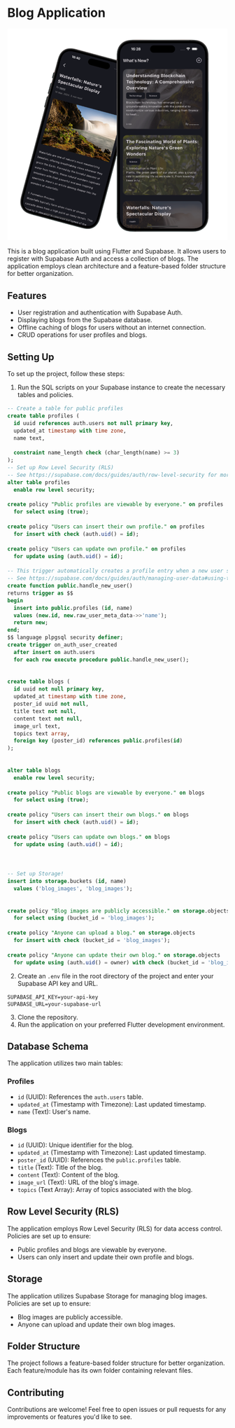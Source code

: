 # Blog Application


![Cover Image](cover.png)

This is a blog application built using Flutter and Supabase. It allows users to register with Supabase Auth and access a collection of blogs. The application employs clean architecture and a feature-based folder structure for better organization.

## Features

- User registration and authentication with Supabase Auth.
- Displaying blogs from the Supabase database.
- Offline caching of blogs for users without an internet connection.
- CRUD operations for user profiles and blogs.


## Setting Up

To set up the project, follow these steps:

1. Run the SQL scripts on your Supabase instance to create the necessary tables and policies.

```sql
-- Create a table for public profiles
create table profiles (
  id uuid references auth.users not null primary key,
  updated_at timestamp with time zone,
  name text,

  constraint name_length check (char_length(name) >= 3)
);
-- Set up Row Level Security (RLS)
-- See https://supabase.com/docs/guides/auth/row-level-security for more details.
alter table profiles
  enable row level security;

create policy "Public profiles are viewable by everyone." on profiles
  for select using (true);

create policy "Users can insert their own profile." on profiles
  for insert with check (auth.uid() = id);

create policy "Users can update own profile." on profiles
  for update using (auth.uid() = id);

-- This trigger automatically creates a profile entry when a new user signs up via Supabase Auth.
-- See https://supabase.com/docs/guides/auth/managing-user-data#using-triggers for more details.
create function public.handle_new_user()
returns trigger as $$
begin
  insert into public.profiles (id, name)
  values (new.id, new.raw_user_meta_data->>'name');
  return new;
end;
$$ language plpgsql security definer;
create trigger on_auth_user_created
  after insert on auth.users
  for each row execute procedure public.handle_new_user();


create table blogs (
  id uuid not null primary key,
  updated_at timestamp with time zone,
  poster_id uuid not null,
  title text not null,
  content text not null,
  image_url text,
  topics text array,
  foreign key (poster_id) references public.profiles(id)
);


alter table blogs
  enable row level security;

create policy "Public blogs are viewable by everyone." on blogs
  for select using (true);

create policy "Users can insert their own blogs." on blogs
  for insert with check (auth.uid() = id);

create policy "Users can update own blogs." on blogs
  for update using (auth.uid() = id);



-- Set up Storage!
insert into storage.buckets (id, name)
  values ('blog_images', 'blog_images');


create policy "Blog images are publicly accessible." on storage.objects
  for select using (bucket_id = 'blog_images');

create policy "Anyone can upload a blog." on storage.objects
  for insert with check (bucket_id = 'blog_images');

create policy "Anyone can update their own blog." on storage.objects
  for update using (auth.uid() = owner) with check (bucket_id = 'blog_images');
```


2. Create an `.env` file in the root directory of the project and enter your Supabase API key and URL.

```plaintext
SUPABASE_API_KEY=your-api-key
SUPABASE_URL=your-supabase-url
```


3. Clone the repository.
4. Run the application on your preferred Flutter development environment.

## Database Schema

The application utilizes two main tables:

### Profiles

- `id` (UUID): References the `auth.users` table.
- `updated_at` (Timestamp with Timezone): Last updated timestamp.
- `name` (Text): User's name.

### Blogs

- `id` (UUID): Unique identifier for the blog.
- `updated_at` (Timestamp with Timezone): Last updated timestamp.
- `poster_id` (UUID): References the `public.profiles` table.
- `title` (Text): Title of the blog.
- `content` (Text): Content of the blog.
- `image_url` (Text): URL of the blog's image.
- `topics` (Text Array): Array of topics associated with the blog.

## Row Level Security (RLS)

The application employs Row Level Security (RLS) for data access control. Policies are set up to ensure:

- Public profiles and blogs are viewable by everyone.
- Users can only insert and update their own profile and blogs.

## Storage

The application utilizes Supabase Storage for managing blog images. Policies are set up to ensure:

- Blog images are publicly accessible.
- Anyone can upload and update their own blog images.

## Folder Structure

The project follows a feature-based folder structure for better organization. Each feature/module has its own folder containing relevant files.

## Contributing

Contributions are welcome! Feel free to open issues or pull requests for any improvements or features you'd like to see.

